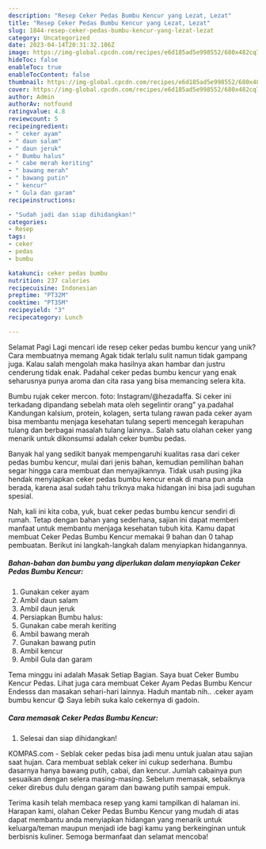 ```yaml
---
description: "Resep Ceker Pedas Bumbu Kencur yang Lezat, Lezat"
title: "Resep Ceker Pedas Bumbu Kencur yang Lezat, Lezat"
slug: 1844-resep-ceker-pedas-bumbu-kencur-yang-lezat-lezat
category: Uncategorized
date: 2023-04-14T20:31:32.106Z
image: https://img-global.cpcdn.com/recipes/e6d185ad5e998552/680x482cq70/ceker-pedas-bumbu-kencur-foto-resep-utama.jpg
hideToc: false
enableToc: true
enableTocContent: false
thumbnail: https://img-global.cpcdn.com/recipes/e6d185ad5e998552/680x482cq70/ceker-pedas-bumbu-kencur-foto-resep-utama.jpg
cover: https://img-global.cpcdn.com/recipes/e6d185ad5e998552/680x482cq70/ceker-pedas-bumbu-kencur-foto-resep-utama.jpg
author: Admin
authorAv: notfound
ratingvalue: 4.8
reviewcount: 5
recipeingredient:
- " ceker ayam"
- " daun salam"
- " daun jeruk"
- " Bumbu halus"
- " cabe merah keriting"
- " bawang merah"
- " bawang putin"
- " kencur"
- " Gula dan garam"
recipeinstructions:

- "Sudah jadi dan siap dihidangkan!"
categories:
- Resep
tags:
- ceker
- pedas
- bumbu

katakunci: ceker pedas bumbu 
nutrition: 237 calories
recipecuisine: Indonesian
preptime: "PT32M"
cooktime: "PT35M"
recipeyield: "3"
recipecategory: Lunch

---
```



Selamat Pagi Lagi mencari ide resep ceker pedas bumbu kencur yang unik? Cara membuatnya memang Agak tidak terlalu sulit namun tidak gampang juga. Kalau salah mengolah maka hasilnya akan hambar dan justru cenderung tidak enak. Padahal ceker pedas bumbu kencur yang enak seharusnya punya aroma dan cita rasa yang bisa memancing selera kita.


Bumbu rujak ceker mercon. foto: Instagram/@hezadaffa. Si ceker ini terkadang dipandang sebelah mata oleh segelintir orang&#34; ya.padahal Kandungan kalsium, protein, kolagen, serta tulang rawan pada ceker ayam bisa membantu menjaga kesehatan tulang seperti mencegah kerapuhan tulang dan berbagai masalah tulang lainnya.. Salah satu olahan ceker yang menarik untuk dikonsumsi adalah ceker bumbu pedas.

Banyak hal yang sedikit banyak mempengaruhi kualitas rasa dari ceker pedas bumbu kencur, mulai dari jenis bahan, kemudian pemilihan bahan segar hingga cara membuat dan menyajikannya. Tidak usah pusing jika hendak menyiapkan ceker pedas bumbu kencur enak di mana pun anda berada, karena asal sudah tahu triknya maka hidangan ini bisa jadi suguhan spesial.


Nah, kali ini kita coba, yuk, buat ceker pedas bumbu kencur sendiri di rumah. Tetap dengan bahan yang sederhana, sajian ini dapat memberi manfaat untuk membantu menjaga kesehatan tubuh kita. Kamu dapat membuat Ceker Pedas Bumbu Kencur memakai 9 bahan dan 0 tahap pembuatan. Berikut ini langkah-langkah dalam menyiapkan hidangannya.

<!--inarticleads1-->

##### Bahan-bahan dan bumbu yang diperlukan dalam menyiapkan Ceker Pedas Bumbu Kencur:

1. Gunakan  ceker ayam
1. Ambil  daun salam
1. Ambil  daun jeruk
1. Persiapkan  Bumbu halus:
1. Gunakan  cabe merah keriting
1. Ambil  bawang merah
1. Gunakan  bawang putin
1. Ambil  kencur
1. Ambil  Gula dan garam


Tema minggu ini adalah Masak Setiap Bagian. Saya buat Ceker Bumbu Kencur Pedas. Lihat juga cara membuat Ceker Ayam Pedas Bumbu Kencur Endesss dan masakan sehari-hari lainnya. Haduh mantab nih.. .ceker ayam bumbu kencur 😋 Saya lebih suka kalo cekernya di gadoin. 

<!--inarticleads2-->

##### Cara memasak Ceker Pedas Bumbu Kencur:


1. Selesai dan siap dihidangkan!

KOMPAS.com - Seblak ceker pedas bisa jadi menu untuk jualan atau sajian saat hujan. Cara membuat seblak ceker ini cukup sederhana. Bumbu dasarnya hanya bawang putih, cabai, dan kencur. Jumlah cabainya pun sesuaikan dengan selera masing-masing. Sebelum memasak, sebaiknya ceker direbus dulu dengan garam dan bawang putih sampai empuk. 

Terima kasih telah membaca resep yang kami tampilkan di halaman ini. Harapan kami, olahan Ceker Pedas Bumbu Kencur yang mudah di atas dapat membantu anda menyiapkan hidangan yang menarik untuk keluarga/teman maupun menjadi ide bagi kamu yang berkeinginan untuk berbisnis kuliner. Semoga bermanfaat dan selamat mencoba!
